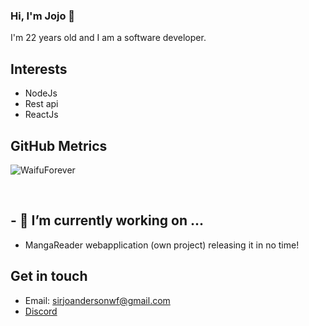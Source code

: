 ### Hi, I'm Jojo 👋

I'm 22 years old and I am a software developer.

## Interests

- NodeJs
- Rest api
- ReactJs

## **GitHub Metrics**
![WaifuForever](https://github-readme-stats.vercel.app/api/top-langs/?username=WaifuForever&hide=html&layout=compact&theme=radical)

<br>


## - 🔭 I’m currently working on ...
- MangaReader webapplication (own project) releasing it in no time!

## Get in touch
  - Email: sirjoandersonwf@gmail.com
  - [Discord](https://discordapp.com/users/326055565803388928)


<!--
**WaifuForever/WaifuForever** is a ✨ _special_ ✨ repository because its `README.md` (this file) appears on your GitHub profile.

Here are some ideas to get you started:

- 🔭 I’m currently working on ...
- 🌱 I’m currently learning ...
- 👯 I’m looking to collaborate on ...
- 🤔 I’m looking for help with ...
- 💬 Ask me about ...
- 📫 How to reach me: ...
- 😄 Pronouns: ...
- ⚡ Fun fact: ...
-->
